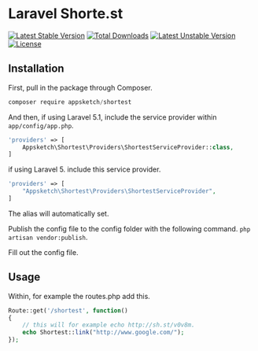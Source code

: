 # Laravel Shorte.st

[![Latest Stable Version](https://poser.pugx.org/appsketch/shortest/v/stable)](https://packagist.org/packages/appsketch/shortest) [![Total Downloads](https://poser.pugx.org/appsketch/shortest/downloads)](https://packagist.org/packages/appsketch/shortest) [![Latest Unstable Version](https://poser.pugx.org/appsketch/shortest/v/unstable)](https://packagist.org/packages/appsketch/shortest) [![License](https://poser.pugx.org/appsketch/shortest/license)](https://packagist.org/packages/appsketch/shortest)

## Installation

First, pull in the package through Composer.

```js
composer require appsketch/shortest
```

And then, if using Laravel 5.1, include the service provider within `app/config/app.php`.

```php
'providers' => [
    Appsketch\Shortest\Providers\ShortestServiceProvider::class,
]
```

if using Laravel 5. include this service provider.

```php
'providers' => [
    "Appsketch\Shortest\Providers\ShortestServiceProvider",
]
```

The alias will automatically set.

Publish the config file to the config folder with the following command.
`php artisan vendor:publish`.

Fill out the config file.

## Usage

Within, for example the routes.php add this.

```php
Route::get('/shortest', function()
{
    // this will for example echo http://sh.st/v0v8m.
    echo Shortest::link("http://www.google.com/");
});
```